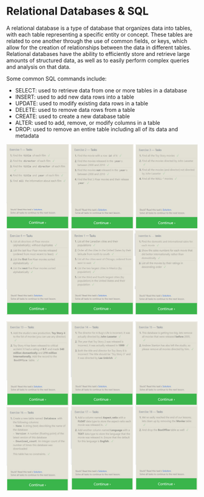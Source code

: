 # Relational Databases & SQL

A relational database is a type of database that organizes data into tables, with each table representing a specific entity or concept. These tables are related to one another through the use of common fields, or keys, which allow for the creation of relationships between the data in different tables. Relational databases have the ability to efficiently store and retrieve large amounts of structured data, as well as to easily perform complex queries and analysis on that data.

Some common SQL commands include:

- SELECT: used to retrieve data from one or more tables in a database
- INSERT: used to add new data rows into a table
- UPDATE: used to modify existing data rows in a table
- DELETE: used to remove data rows from a table
- CREATE: used to create a new database table
- ALTER: used to add, remove, or modify columns in a table
- DROP: used to remove an entire table including all of its data and metadata

![SQL Bolt - exercises 1-6](./Code-401py/assets/prep_Introduction_to_SQL_1-6.jpg)

![SQL Bolt - exercises 13-18](./Code-401py/assets/prep_Introduction_to_SQL_13-18.jpg)
